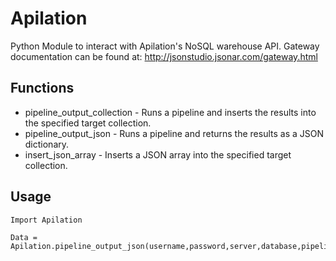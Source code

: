 # Apilation
Python Module to interact with Apilation's NoSQL warehouse API. 
Gateway documentation can be found at: http://jsonstudio.jsonar.com/gateway.html

## Functions
* pipeline_output_collection - Runs a pipeline and inserts the results into the specified target collection.
* pipeline_output_json - Runs a pipeline and returns the results as a JSON dictionary.
* insert_json_array - Inserts a JSON array into the specified target collection.

## Usage

```
Import Apilation

Data = Apilation.pipeline_output_json(username,password,server,database,pipeline,source_collection)
```
